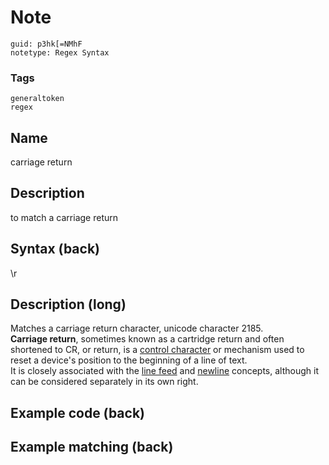 # Note
```
guid: p3hk[=NMhF
notetype: Regex Syntax
```

### Tags
```
generaltoken
regex
```

## Name
carriage return

## Description
to match a carriage return

## Syntax (back)
<div>\r</div>

## Description (long)
<div><div>Matches a carriage return character, unicode character 2185.</div></div><div>
</div><div><b>Carriage return</b>, sometimes known as a cartridge return and often shortened to CR, <CR> or return, is a <u>control character</u> or mechanism used to reset a device's position to the beginning of a line of text.
</div><div>It is closely associated with the <u>line feed</u> and <u>newline</u> concepts, although it can be considered separately in its own right.</div>

## Example code (back)


## Example matching (back)

